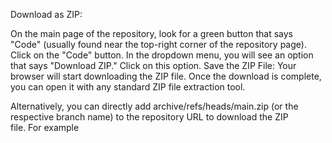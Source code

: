 Download as ZIP:

On the main page of the repository, look for a green button that says "Code" (usually found near the top-right corner of the repository page).
Click on the "Code" button.
In the dropdown menu, you will see an option that says "Download ZIP." Click on this option.
Save the ZIP File:
Your browser will start downloading the ZIP file. Once the download is complete, you can open it with any standard ZIP file extraction tool.

Alternatively, you can directly add archive/refs/heads/main.zip (or the respective branch name) to the repository URL to download the ZIP file. For example